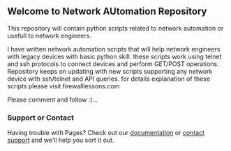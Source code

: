## Welcome to Network AUtomation Repository

 This repository will contain python scripts related to network automation or usefull to network engineers.

  I have written network automation scripts that will help network engineers with legacy devices with basic python skill. these scripts work using telnet and ssh protocols to connect devices and perform GET/POST operations. Repository keeps on updating with new scripts supporting any network device with ssh/telnet and API queries. for details explanation of these scripts please visit firewalllessons.com

Please comment and follow :)...





### Support or Contact

Having trouble with Pages? Check out our [documentation](https://docs.github.com/categories/github-pages-basics/) or [contact support](https://github.com/contact) and we’ll help you sort it out.
